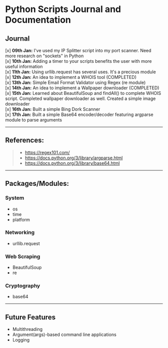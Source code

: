 # Python Scripts Journal and Documentation <br>

## Journal
[x] **09th Jan:** I've used my IP Splitter script into my port scanner. Need more research on "sockets" in Python <br>
[x] **10th Jan:** Adding a timer to your scripts benefits the user with more useful information <br>
[x] **11th Jan:** Using urllib.request has several uses. It's a precious module <br>
[x] **12th Jan:** An idea to implement a WHOIS tool (COMPLETED) <br>
[x] **13th Jan:** Simple Email Format Validator using Regex (re module) <br>
[x] **14th Jan:** An idea to implement a Wallpaper downloader (COMPLETED) <br>
[x] **15th Jan:** Learned about BeautifulSoup and findAll() to complete WHOIS script. Completed wallpaper downloader as well. Created a simple image downloader<br>
[x] **16th Jan:** Built a simple Bing Dork Scanner <br>
[x] **17th Jan:** Built a simple Base64 encoder/decoder featuring argparse module to parse arguments <br>
___
## References: 
> - https://regex101.com/
> - https://docs.python.org/3/library/argparse.html
> - https://docs.python.org/3/library/base64.html


___

## Packages/Modules: 
### System
- os
- time
- platform

### Networking
- urllib.request

### Web Scraping
- BeautifulSoup
- re

### Cryptography
- base64

___
## Future Features
- Multithreading
- Argument(args)-based command line applications
- Logging